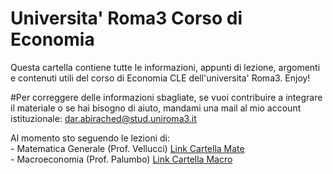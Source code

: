 # Universita' Roma3 Corso di Economia
Questa cartella contiene tutte le informazioni, appunti di lezione, argomenti e contenuti utili del corso di Economia CLE dell'universita' Roma3. Enjoy!

#Per correggere delle informazioni sbagliate, se vuoi contribuire a integrare il materiale o se hai bisogno di aiuto, mandami una mail al mio account istituzionale:
dar.abirached@stud.uniroma3.it

Al momento sto seguendo le lezioni di: 
<br>- Matematica Generale (Prof. Vellucci) [Link Cartella Mate](https://github.com/dabi-rac/University/tree/main/1%C2%B0%20Semestre/Mathematics)
<br>- Macroeconomia (Prof. Palumbo) [Link Cartella Macro](https://github.com/dabi-rac/University/tree/main/1%C2%B0%20Semestre/Macro)
